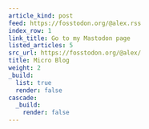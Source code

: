 ```yaml
---
article_kind: post
feed: https://fosstodon.org/@alex.rss
index_row: 1
link_title: Go to my Mastodon page
listed_articles: 5
src_url: https://fosstodon.org/@alex/
title: Micro Blog
weight: 2
_build:
  list: true
  render: false
cascade:
  _build:
    render: false
---
```

